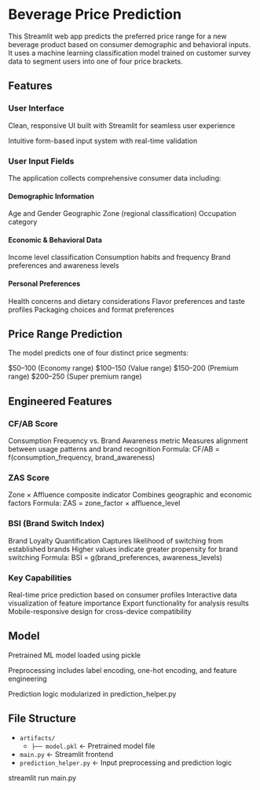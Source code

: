 
# Beverage Price Prediction 

This Streamlit web app predicts the preferred price range for a new beverage product based on consumer demographic and behavioral inputs. It uses a machine learning classification model trained on customer survey data to segment users into one of four price brackets.



## Features

### User Interface
Clean, responsive UI built with Streamlit for seamless user experience

Intuitive form-based input system with real-time validation
### User Input Fields

The application collects comprehensive consumer data including:

####  Demographic Information
Age and Gender
Geographic Zone (regional classification)
Occupation category
#### Economic & Behavioral Data
Income level classification
Consumption habits and frequency
Brand preferences and awareness levels
#### Personal Preferences
Health concerns and dietary considerations
Flavor preferences and taste profiles
Packaging choices and format preferences

## Price Range Prediction
The model predicts one of four distinct price segments:

$50–100 (Economy range)
$100–150 (Value range)
$150–200 (Premium range)
$200–250 (Super premium range)
## Engineered Features
### CF/AB Score
Consumption Frequency vs. Brand Awareness metric
Measures alignment between usage patterns and brand recognition
Formula: CF/AB = f(consumption_frequency, brand_awareness)
### ZAS Score
Zone × Affluence composite indicator
Combines geographic and economic factors
Formula: ZAS = zone_factor × affluence_level
### BSI (Brand Switch Index)
Brand Loyalty Quantification
Captures likelihood of switching from established brands
Higher values indicate greater propensity for brand switching
Formula: BSI = g(brand_preferences, awareness_levels)
### Key Capabilities
Real-time price prediction based on consumer profiles
Interactive data visualization of feature importance
Export functionality for analysis results
Mobile-responsive design for cross-device compatibility
## Model
Pretrained ML model loaded using pickle

Preprocessing includes label encoding, one-hot encoding, and feature engineering

Prediction logic modularized in prediction_helper.py


## File Structure

*   `artifacts/`
    *   `├── model.pkl` ← Pretrained model file
*   `main.py` ← Streamlit frontend
*   `prediction_helper.py` ← Input preprocessing and prediction logic



streamlit run main.py
